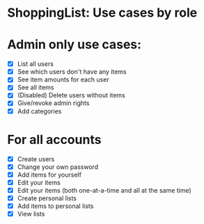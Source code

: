 # ShoppingList: Use cases by role

# Admin only use cases:
- [x] List all users
- [x] See which users don't have any items
- [x] See item amounts for each user
- [x] See all items
- [x] (Disabled) Delete users without items
- [x] Give/revoke admin rights
- [x] Add categories

# For all accounts
- [x] Create users
- [x] Change your own password
- [x] Add items for yourself
- [x] Edit your items
- [x] Edit your items (both one-at-a-time and all at the same time)
- [x] Create personal lists
- [x] Add items to personal lists
- [x] View lists
